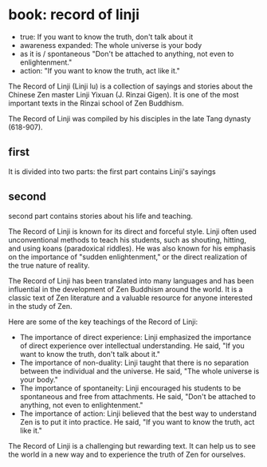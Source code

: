 # book: record of linji

- true: If you want to know the truth, don't talk about it
- awareness expanded: The whole universe is your body
- as it is / spontaneous  "Don't be attached to anything, not even to enlightenment."
- action: "If you want to know the truth, act like it."

The Record of Linji (Linji lu) is a collection of sayings and stories about the Chinese Zen master Linji Yixuan (J. Rinzai Gigen). It is one of the most important texts in the Rinzai school of Zen Buddhism.

The Record of Linji was compiled by his disciples in the late Tang dynasty (618-907).

## first

It is divided into two parts: the first part contains Linji's sayings

## second

second part contains stories about his life and teaching.

The Record of Linji is known for its direct and forceful style. Linji often used unconventional methods to teach his students, such as shouting, hitting, and using koans (paradoxical riddles). He was also known for his emphasis on the importance of "sudden enlightenment," or the direct realization of the true nature of reality.

The Record of Linji has been translated into many languages and has been influential in the development of Zen Buddhism around the world. It is a classic text of Zen literature and a valuable resource for anyone interested in the study of Zen.

Here are some of the key teachings of the Record of Linji:

- The importance of direct experience: Linji emphasized the importance of direct experience over intellectual understanding. He said, "If you want to know the truth, don't talk about it."
- The importance of non-duality: Linji taught that there is no separation between the individual and the universe. He said, "The whole universe is your body."
- The importance of spontaneity: Linji encouraged his students to be spontaneous and free from attachments. He said, "Don't be attached to anything, not even to enlightenment."
- The importance of action: Linji believed that the best way to understand Zen is to put it into practice. He said, "If you want to know the truth, act like it."

The Record of Linji is a challenging but rewarding text. It can help us to see the world in a new way and to experience the truth of Zen for ourselves.
